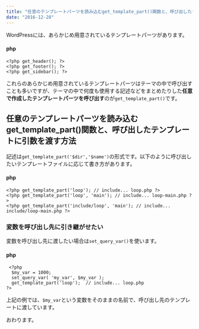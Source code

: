 ```yaml
---
title: "任意のテンプレートパーツを読み込むget_template_part()関数と、呼び出したテンプレートに引数を渡す方法 -『wordpress』"
date: "2016-12-28"
---
```


WordPressには、あらかじめ用意されているテンプレートパーツがあります。

#### php

```
<?php get_header(); ?>
<?php get_footer(); ?>
<?php get_sidebar(); ?>

```

これらのあらかじめ用意されているテンプレートパーツはテーマの中で呼び出すことも多いですが、テーマの中で何度も使用する記述などをまとめたりした**任意で作成したテンプレートパーツを呼び出す**のが`get_template_part()`です。

## 任意のテンプレートパーツを読み込むget\_template\_part()関数と、呼び出したテンプレートに引数を渡す方法

記述は`get_template_part('$dir','$name')`の形式です。以下のように呼び出したいテンプレートファイルに応じて書き方があります。

#### php

```
<?php get_template_part('loop'); // include... loop.php ?>
<?php get_template_part('loop', 'main'); // include... loop-main.php ?>
<?php get_template_part('include/loop', 'main'); // include... include/loop-main.php ?>

```

### 変数を呼び出し先に引き継がせたい

変数を呼び出し先に渡したい場合は`set_query_var()`を使います。

#### php

```
 <?php
  $my_var = 1000;
  set_query_var( 'my_var', $my_var );
  get_template_part('loop');  // include... loop.php
?>

```

上記の例では、`$my_var`という変数をそのままの名前で、呼び出し先のテンプレートに渡しています。

おわります。
